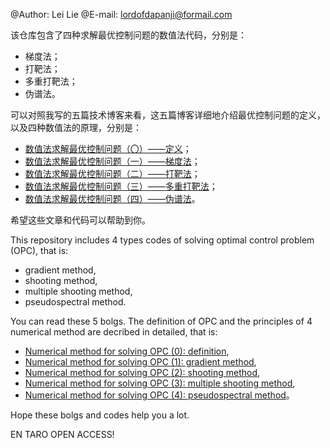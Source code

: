 @Author: Lei Lie
@E-mail: lordofdapanji@formail.com

该仓库包含了四种求解最优控制问题的数值法代码，分别是：

- 梯度法；
- 打靶法；
- 多重打靶法；
- 伪谱法。

可以对照我写的五篇技术博客来看，这五篇博客详细地介绍最优控制问题的定义，以及四种数值法的原理，分别是：

- [数值法求解最优控制问题（〇）——定义](https://leilie.top/2022-07-01/Study-OPC)；
- [数值法求解最优控制问题（一）——梯度法](https://leilie.top/2022-06-25/Study-Gradient-Method-for-OCP)；
- [数值法求解最优控制问题（二）——打靶法](https://leilie.top/2022-07-02/Study-Shooting-Method-for-OCP)；
- [数值法求解最优控制问题（三）——多重打靶法](https://leilie.top/2022-07-06/Study-Multiple-Shooting-Method-for-OCP)；
- [数值法求解最优控制问题（四）——伪谱法](https://leilie.top/2022-07-07/Study-Pseudospectral-Method-for-OCP)。

希望这些文章和代码可以帮助到你。

This repository includes 4 types codes of solving optimal control problem (OPC), that is:

- gradient method,
- shooting method,
- multiple shooting method,
- pseudospectral method.

You can read these 5 bolgs. The definition of OPC and the principles of 4 numerical method are decribed in detailed, that is:

- [Numerical method for solving OPC (0): definition](https://leilie.top/2022-07-01/Study-OPC),
- [Numerical method for solving OPC (1): gradient method](https://leilie.top/2022-06-25/Study-Gradient-Method-for-OCP),
- [Numerical method for solving OPC (2): shooting method](https://leilie.top/2022-07-02/Study-Shooting-Method-for-OCP),
- [Numerical method for solving OPC (3): multiple shooting method](https://leilie.top/2022-07-06/Study-Multiple-Shooting-Method-for-OCP),
- [Numerical method for solving OPC (4): pseudospectral method](https://leilie.top/2022-07-07/Study-Pseudospectral-Method-for-OCP)。

Hope these bolgs and codes help you a lot.

EN TARO OPEN ACCESS!
